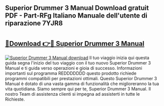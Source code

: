 ## Superior Drummer 3 Manual Download gratuit PDF - Part-RFg Italiano Manuale dell'utente di riparazione 7YJR8

# <h2><a href="http://dfc0dla.blite.top/?on=Superior+Drummer+3+Manual">🔗Download 👉🔴 Superior Drummer 3 Manual</a></h2>

[![Superior Drummer 3 Manual download](https://i.imgur.com/lujVjoI.png)](http://dfc0dla.blite.top/?on=Superior+Drummer+3+Manual)
Il tuo viaggio inizia qui questa guida segna l'inizio del tuo viaggio con il tuo nuovo Superior Drummer 3 Manual e ti guida verso operazioni e gioia di successo. Informazioni importanti sul programma REDDDDDDD questo prodotto richiede programmi compatibili per prestazioni ottimali. Questo Superior Drummer 3 Manual è dotato di una vasta gamma di funzionalità che miglioreranno la tua vita quotidiana. Siamo sempre qui per te, Superior Drummer 3 Manual. Il nostro Team di assistenza clienti si impegna ad assisterti in tutte le Richieste.
